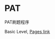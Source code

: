 # PAT

PAT刷题程序

Basic Level, [Pages link](https://pintia.cn/problem-sets/994805260223102976/problems/type/7)



